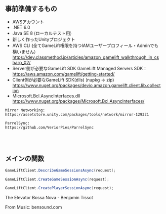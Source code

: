 ## 事前準備するもの    
- AWSアカウント
- .NET 6.0
- Java SE 8 (ローカルテスト用)
- 新しく作ったUnityプロジェクト
- AWS CLI (全てGameLift権限を持つIAMユーザープロフィール・Adminでも構いません)
https://dev.classmethod.jp/articles/amazon_gamelift_walkthrough_in_csharp_02/
- Server側が必要なGameLift SDK
GameLift Managed Servers SDK：https://aws.amazon.com/gamelift/getting-started/
- Client側が必要なGameLift SDK(dlls) (nupkg -> zip)
https://www.nuget.org/packages/devio.amazon.gamelift.client.lib.collection
- Microsoft.Bcl.AsyncInterfaces.dll
https://www.nuget.org/packages/Microsoft.Bcl.AsyncInterfaces/

```
Mirror Networking:
https://assetstore.unity.com/packages/tools/network/mirror-129321

ParrelSync:
https://github.com/VeriorPies/ParrelSync
```

&nbsp;  
&nbsp;  


## メインの関数
```csharp  
GameLiftClient.DescribeGameSessionsAsync(request);

GameLiftClient.CreateGameSessionAsync(request);

GameLiftClient.CreatePlayerSessionAsync(request);
```

The Elevator Bossa Nova - Benjamin Tissot  

From Music: bensound.com

